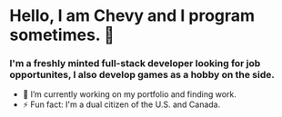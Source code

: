 # Hello, I am Chevy and I program sometimes. 👋
### I'm a freshly minted full-stack developer looking for job opportunites, I also develop games as a hobby on the side.

- 🔭 I’m currently working on my portfolio and finding work.
- ⚡ Fun fact: I'm a dual citizen of the U.S. and Canada.
<!--
**Gutmaster/Gutmaster** is a ✨ _special_ ✨ repository because its `README.md` (this file) appears on your GitHub profile.

Here are some ideas to get you started:


- 🌱 I’m currently learning ...
- 👯 I’m looking to collaborate on ...
- 🤔 I’m looking for help with ...
- 💬 Ask me about ...
- 📫 How to reach me: ...
- ⚡ Fun fact: ...
-->
